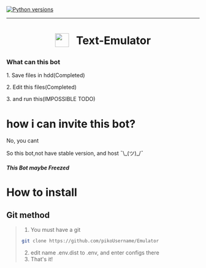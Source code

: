 [![Python versions](https://img.shields.io/pypi/pyversions/pillow)](https://www.python.org/downloads/release/python-380/)

***

<h1 align="center">
<sub>
    <img src="https://encrypted-tbn0.gstatic.com/images?q=tbn:ANd9GcRKfSfXm9f5OjWeoQv48ZRL3aP6_66VWrnxZg&usqp=CAU" height="36">
</sub>
&nbsp;
Text-Emulator
</h1>
<h3>What can this bot</h3>
<p>1. Save files in hdd(Completed)</p>
<p>2. Edit this files(Completed)</p>
<p>3. and run this(IMPOSSIBLE TODO)</p>

<h1>how i can invite this bot?</h1>
<p>No, you cant</p>
<p>So this bot,not have stable version, and host ¯\_(ツ)_/¯</p>
<h5>This Bot maybe Freezed</h5>

<h1>How to install</h1>
<h2>Git method</h2>

>1. You must have a git
> ```bash
> git clone https://github.com/pikoUsername/Emulator
> ```
> 2. edit name .env.dist to .env, and enter configs there
> 3. That's it!